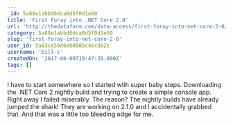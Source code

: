 ```yaml
---
_id: 5a88e1abbd6dca0d5f0d1e60
title: 'First Foray into .NET Core 2.0'
url: 'http://thedatafarm.com/data-access/first-foray-into-net-core-2-0/'
category: 5a88e1abbd6dca0d5f0d1e60
slug: 'first-foray-into-net-core-2-0'
user_id: 5a83ce59d6eb0005c4ecda2c
username: 'bill-s'
createdOn: '2017-06-09T19:47:35.000Z'
tags: []
---
```


I have to start somewhere so I started wtih super baby steps. Downloading the .NET Core 2 nightly build and trying to create a simple console app. Right away I failed miserably. The reason? The nightly builds have already jumped the shark! They are working on 2.1.0 and I accidentally grabbed that. And that was a little too bleeding edge for me.
